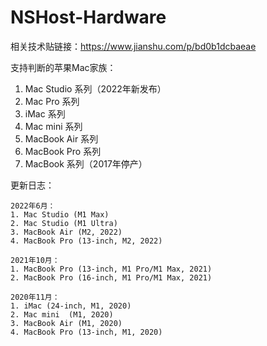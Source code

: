 # NSHost-Hardware

相关技术贴链接：https://www.jianshu.com/p/bd0b1dcbaeae

支持判断的苹果Mac家族：

1. Mac Studio 系列（2022年新发布）
2. Mac Pro 系列
3. iMac 系列
4. Mac mini 系列
5. MacBook Air 系列
6. MacBook Pro 系列
7. MacBook 系列（2017年停产）

更新日志：

```
2022年6月：
1. Mac Studio (M1 Max)
2. Mac Studio (M1 Ultra)
3. MacBook Air (M2, 2022)
4. MacBook Pro (13-inch, M2, 2022)
```
```
2021年10月：
1. MacBook Pro (13-inch, M1 Pro/M1 Max, 2021)
2. MacBook Pro (16-inch, M1 Pro/M1 Max, 2021)
```
```
2020年11月：
1. iMac (24-inch, M1, 2020)
2. Mac mini  (M1, 2020)
3. MacBook Air (M1, 2020)
4. MacBook Pro (13-inch, M1, 2020)
```



